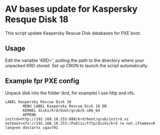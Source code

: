 # AV bases update for Kaspersky Resque Disk 18
This script update Kaspersky Rescue Disk databases for PXE boot.

## Usage
Edit the variable 'KRD=', putting the path to the directory where your unpacked KRD stored.
Set up CRON to launch the script automatically.

## Example fpr PXE config
Unpack disk into the folder (krd, for example)
I use http and nfs.
```
LABEL Kaspersky Rescue Disk 18
        MENU LABEL Kaspersky Rescue Disk 18 EN
        KERNEL disks/krd/boot/grub/k-x86_64
        APPEND initrd=http://192.168.10.153:888/krd/boot/grub/initrd.xz netboot=nfs://192.168.10.153:/Public/tftp/disks/krd rw net.ifnames=0 lang=en dostartx vga=791
```
